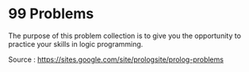 99 Problems
===========

The purpose of this problem collection is to give you the opportunity to practice your skills in logic programming.

Source : https://sites.google.com/site/prologsite/prolog-problems

